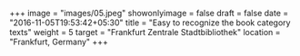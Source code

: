 +++
image = "images/05.jpeg"
showonlyimage = false
draft = false
date = "2016-11-05T19:53:42+05:30"
title = "Easy to recognize the book category texts"
weight = 5
target = "Frankfurt Zentrale Stadtbibliothek"
location = "Frankfurt, Germany"
+++
